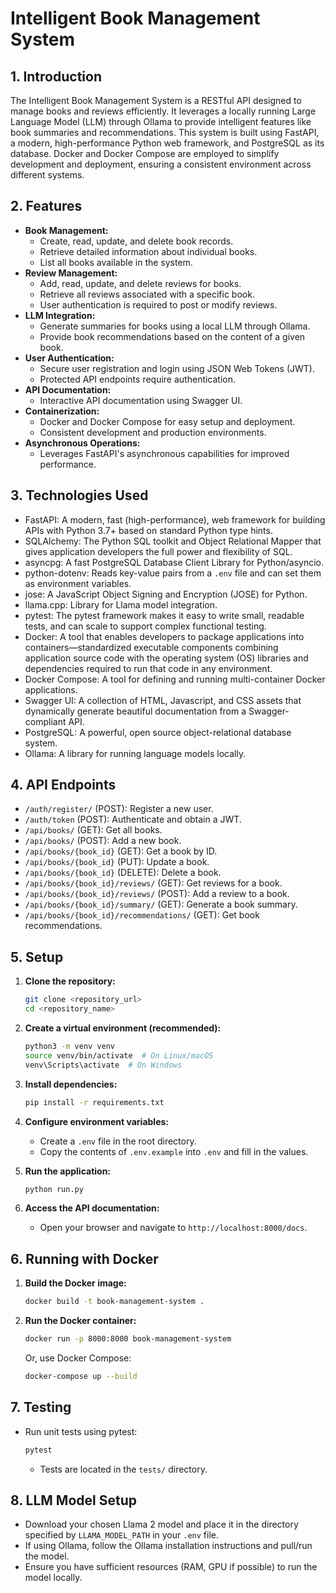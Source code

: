 #   Intelligent Book Management System

##   1.   Introduction

The   Intelligent Book Management System is a RESTful API designed to manage books and reviews efficiently. It leverages a locally running Large Language Model (LLM) through Ollama to provide intelligent features like book summaries and recommendations. This   system is built using FastAPI, a modern, high-performance Python web framework, and PostgreSQL as its database. Docker   and Docker Compose are employed to simplify development and deployment, ensuring a consistent environment across different systems.

##   2.   Features

* **Book Management:**
    * Create, read, update, and delete book records.
    * Retrieve detailed information about individual books.
    * List all books available in the system.
* **Review Management:**
    * Add, read, update, and delete reviews for books.
    * Retrieve all reviews associated with a specific book.
    * User authentication is required to post or modify reviews.
* **LLM Integration:**
    * Generate summaries for books using a local LLM through Ollama.
    * Provide book recommendations based on the content of a given book.
* **User Authentication:**
    * Secure user registration and login using JSON Web Tokens (JWT).
    * Protected API endpoints require authentication.
* **API Documentation:**
    * Interactive API documentation using Swagger UI.
* **Containerization:**
    * Docker and Docker Compose for easy setup and deployment.
    * Consistent development and production environments.
* **Asynchronous Operations:**
    * Leverages FastAPI's asynchronous capabilities for improved performance.

##   3.   Technologies Used

* FastAPI: A modern, fast (high-performance), web framework for building APIs with Python 3.7+ based on standard Python type hints.
* SQLAlchemy: The Python SQL toolkit and Object Relational Mapper that gives application developers the full power and flexibility of SQL.
* asyncpg: A fast PostgreSQL Database Client Library for Python/asyncio.
* python-dotenv: Reads key-value pairs from a `.env` file and can set them as environment variables.
* jose: A JavaScript Object Signing and Encryption (JOSE) for Python.
* llama.cpp: Library for Llama model integration.
* pytest: The pytest framework makes it easy to write small, readable tests, and can scale to support complex functional testing.
* Docker: A tool that enables developers to package applications into containers—standardized executable components combining application source code with the operating system (OS) libraries and dependencies required to run that code in any environment.
* Docker Compose: A tool for defining and running multi-container Docker applications.
* Swagger UI: A collection of HTML, Javascript, and CSS assets that dynamically generate beautiful documentation from a Swagger-compliant API.
* PostgreSQL: A powerful, open source object-relational database system.
* Ollama: A library for running language models locally.

##   4.   API Endpoints

* `/auth/register/` (POST): Register a new user.
* `/auth/token` (POST): Authenticate and obtain a JWT.
* `/api/books/` (GET): Get all books.
* `/api/books/` (POST): Add a new book.
* `/api/books/{book_id}` (GET): Get a book by ID.
* `/api/books/{book_id}` (PUT): Update a book.
* `/api/books/{book_id}` (DELETE): Delete a book.
* `/api/books/{book_id}/reviews/` (GET): Get reviews for a book.
* `/api/books/{book_id}/reviews/` (POST): Add a review to a book.
* `/api/books/{book_id}/summary/` (GET): Generate a book summary.
* `/api/books/{book_id}/recommendations/` (GET): Get book recommendations.



##   5.   Setup

1.  **Clone the repository:**

    ```bash
    git clone <repository_url>
    cd <repository_name>
    ```

2.  **Create a virtual environment (recommended):**

    ```bash
    python3 -m venv venv
    source venv/bin/activate  # On Linux/macOS
    venv\Scripts\activate  # On Windows
    ```

3.  **Install dependencies:**

    ```bash
    pip install -r requirements.txt
    ```

4.  **Configure environment variables:**

    * Create a `.env` file in the root directory.
    * Copy the contents of `.env.example` into `.env` and fill in the values.

5.  **Run the application:**

    ```bash
    python run.py
    ```

6.  **Access the API documentation:**

    * Open your browser and navigate to `http://localhost:8000/docs`.

##   6.   Running with Docker

1.  **Build the Docker image:**

    ```bash
    docker build -t book-management-system .
    ```

2.  **Run the Docker container:**

    ```bash
    docker run -p 8000:8000 book-management-system
    ```

    Or, use Docker Compose:

    ```bash
    docker-compose up --build
    ```

##   7.   Testing

* Run unit tests using pytest:

    ```bash
    pytest
    ```

    * Tests are located in the `tests/` directory.


##   8.   LLM Model Setup

* Download your chosen Llama 2 model and place it in the directory specified by `LLAMA_MODEL_PATH` in your `.env` file.
* If using Ollama, follow the Ollama installation instructions and pull/run the model.
* Ensure you have sufficient resources (RAM, GPU if possible) to run the model locally.
